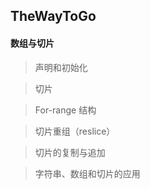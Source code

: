 ## TheWayToGo

#### 数组与切片

> 声明和初始化

> 切片

> For-range 结构

> 切片重组（reslice）

> 切片的复制与追加

> 字符串、数组和切片的应用